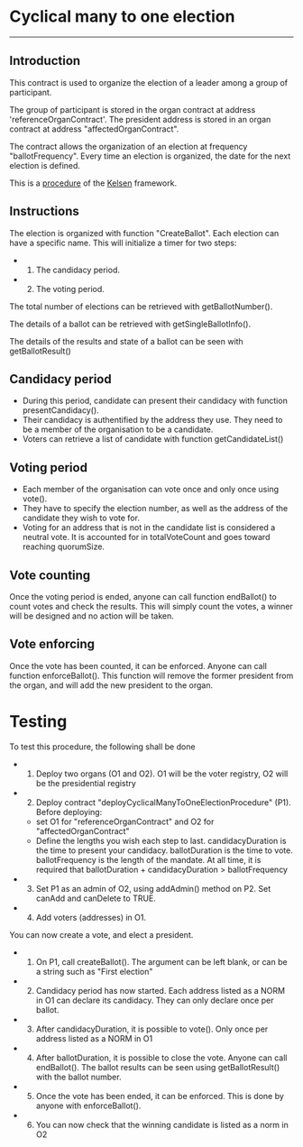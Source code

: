 # Cyclical many to one election
---
## Introduction
This contract is used to organize the election of a leader among a group of participant.

The group of participant is stored in the organ contract at address 'referenceOrganContract'. The president address is stored in an organ contract at address "affectedOrganContract".

The contract allows the organization of an election at frequency "ballotFrequency". Every time an election is organized, the date for the next election is defined.

This is a [procedure](02_00_standardProcedure.md) of the [Kelsen](00_Kelsen.md) framework.

## Instructions
The election is organized with function "CreateBallot". Each election can have a specific name. This will initialize a timer for two steps:
  * 1. The candidacy period. 
  * 2. The voting period. 

The total number of elections can be retrieved with getBallotNumber().

The details of a ballot can be retrieved with getSingleBallotInfo().

The details of the results and state of a ballot can be seen with getBallotResult()


## Candidacy period
* During this period, candidate can present their candidacy with function presentCandidacy(). 
* Their candidacy is authentified by the address they use. They need to be a member of the organisation to be a candidate.
* Voters can retrieve a list of candidate with function getCandidateList()

## Voting period
* Each member of the organisation can vote once and only once using vote(). 
* They have to specify the election number, as well as the address of the candidate they wish to vote for. 
* Voting for an address that is not in the candidate list is considered a neutral vote. It is accounted for in totalVoteCount and goes toward reaching quorumSize.

## Vote counting
Once the voting period is ended, anyone can call function endBallot() to count votes and check the results. This will simply count the votes, a winner will be designed and no action will be taken.

## Vote enforcing
Once the vote has been counted, it can be enforced. Anyone can call function enforceBallot(). This function will remove the former president from the organ, and will add the new president to the organ.

# Testing
To test this procedure, the following shall be done
* 1. Deploy two organs (O1 and O2). O1 will be the voter registry, O2 will be the presidential registry
* 2. Deploy contract "deployCyclicalManyToOneElectionProcedure" (P1). Before deploying: 
  * set O1 for "referenceOrganContract" and O2 for "affectedOrganContract"
  * Define the lengths you wish each step to last. candidacyDuration is the time to present your candidacy. ballotDuration is the time to vote. ballotFrequency is the length of the mandate. At all time, it is required that ballotDuration + candidacyDuration > ballotFrequency
* 3. Set P1 as an admin of O2, using addAdmin() method on P2. Set canAdd and canDelete to TRUE.
* 4. Add voters (addresses) in O1. 

You can now create a vote, and elect a president.

* 1. On P1, call createBallot(). The argument can be left blank, or can be a string such as "First election"
* 2. Candidacy period has now started. Each address listed as a NORM in O1 can declare its candidacy. They can only declare once per ballot. 
* 3. After candidacyDuration, it is possible to vote(). Only once per address listed as a NORM in O1
* 4. After ballotDuration, it is possible to close the vote. Anyone can call endBallot(). The ballot results can be seen using getBallotResult() with the ballot number.
* 5. Once the vote has been ended, it can be enforced. This is done by anyone with enforceBallot(). 
* 6. You can now check that the winning candidate is listed as a norm in O2






